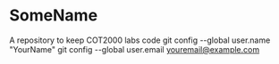 # SomeName
A repository to keep COT2000 labs code
git config --global user.name "YourName"
git config --global user.email youremail@example.com
